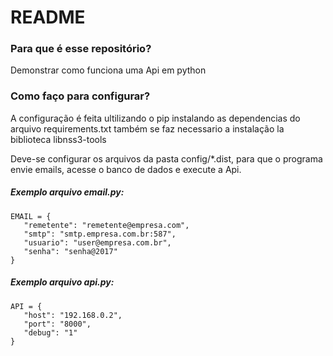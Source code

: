 # README #

### Para que é esse repositório? ###

Demonstrar como funciona uma Api em python

### Como faço para configurar? ###
A configuração é feita ultilizando o pip instalando as dependencias do arquivo requirements.txt
também se faz necessario a instalação la biblioteca libnss3-tools

Deve-se configurar os arquivos da pasta config/*.dist, para que o programa envie emails, acesse o banco de dados e execute a Api.

##### Exemplo arquivo email.py: #####
```
EMAIL = {
   "remetente": "remetente@empresa.com",
   "smtp": "smtp.empresa.com.br:587",
   "usuario": "user@empresa.com.br",
   "senha": "senha@2017"
}
```

##### Exemplo arquivo api.py: #####
```
API = {
   "host": "192.168.0.2",
   "port": "8000",
   "debug": "1"
}
```